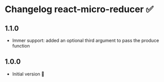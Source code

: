 # Changelog react-micro-reducer ✅

## 1.1.0

- Immer support: added an optional third argument to pass the produce function

## 1.0.0

- Initial version 🎉
